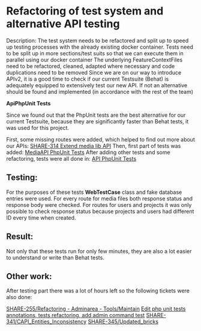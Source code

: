 # Refactoring of test system and alternative API testing

Description: The test system needs to be refactored and split up to speed up testing processes with the already existing docker container. Tests need to be split up in more sections/test suits so that we can execute them in parallel using our docker container The underlying FeatureContextFiles need to be refactored, cleaned, adapted where necessary and code duplications need to be removed Since we are on our way to introduce APIv2, it is a good time to check if our current Testsuite (Behat) is adequately equipped to extensively test our new API. If not an alternative should be found and implemented (in accordance with the rest of the team)

**ApiPhpUnit Tests** 

Since we found out that the PhpUnit tests are the best alternative for our current Testsuite, because they are significantly faster than Behat tests, it was used for this project. 

First, some missing routes were added, which helped to find out more about our APIs:
[SHARE-314 Extend media lib API](https://github.com/Catrobat/Catroweb/pull/622)
Then, first part of tests was added: [MediaAPI PhpUnit Tests](https://github.com/Catrobat/Catroweb/pull/681)
After adding other tests and some refactoring, tests were all done in: [API PhpUnit Tests](https://github.com/Catrobat/Catroweb/pull/760)

## Testing: 

For the purposes of these tests **WebTestCase** class and fake database entries were used.
For every route for media files both response status and response body were checked.
For routes for users and projects it was only possible to check response status because projects and users had different ID every time when created.

## Result: 
Not only that these tests run for only few minutes, they are also a lot easier to understand or write than Behat tests.

## Other work: 

After testing part there was a lot of hours left so the following tickets were also done:

[SHARE-255/Refactoring - Adminarea - Tools/Maintain](https://github.com/Catrobat/Catroweb/pull/779)
[Edit php unit tests annotations, tests refactoring, add admin command test](https://github.com/Catrobat/Catroweb/pull/805)
[SHARE-341/CAPI_Entities_Inconsistency](https://github.com/Catrobat/Catroweb/pull/818)
[SHARE-345/Updated_bricks](https://github.com/Catrobat/Catroweb/pull/850)

